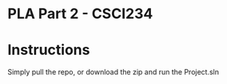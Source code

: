 # PLA Part 2 - CSCI234

# Instructions
Simply pull the repo, or download the zip and run the Project.sln

